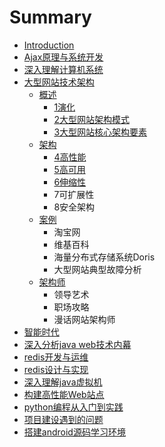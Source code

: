 # Summary

* [Introduction](README.md)
* [Ajax原理与系统开发](ajax-ylyxtkf.md)
* [深入理解计算机系统](shen-ru-li-jie-ji-suan-ji-xi-tong.md)
* [大型网站技术架构](daxingwangzhanjiagou.md)
  * [概述](daxingwangzhanjiagou/gai-shu.md)
    * [1演化](daxingwangzhanjiagou/gai-shu/1yan-hua.md)
    * [2大型网站架构模式](daxingwangzhanjiagou/gai-shu/2da-xing-wang-zhan-jia-gou-mo-shi.md)
    * [3大型网站核心架构要素](daxingwangzhanjiagou/gai-shu/3da-xing-wang-zhan-he-xin-jia-gou-yao-su.md)
  * [架构](daxingwangzhanjiagou/jia-gou.md)
    * [4高性能](daxingwangzhanjiagou/jia-gou/4gao-xing-neng.md)
    * [5高可用](daxingwangzhanjiagou/jia-gou/5gao-ke-yong.md)
    * [6伸缩性](daxingwangzhanjiagou/jia-gou/6shen-suo-xing.md)
    * 7可扩展性
    * 8安全架构
  * [案例](daxingwangzhanjiagou/an-li.md)
    * 淘宝网
    * 维基百科
    * 海量分布式存储系统Doris
    * 大型网站典型故障分析
  * [架构师](daxingwangzhanjiagou/jia-gou-shi.md)
    * 领导艺术
    * 职场攻略
    * 漫话网站架构师
* [智能时代](zhi-neng-shi-dai.md)
* [深入分析java web技术内幕](shen-ru-fen-xi-java-web-ji-zhu-nei-mu.md)
* [redis开发与运维](rediskai-fa-yu-yun-wei.md)
* [redis设计与实现](redisshe-ji-yu-shi-xian.md)
* [深入理解java虚拟机](shen-ru-li-jie-java-xu-ni-ji.md)
* [构建高性能Web站点](gou-jian-gao-xing-neng-web-zhan-dian.md)
* [python编程从入门到实践](pythonbian-cheng-cong-ru-men-dao-shi-jian.md)
* [项目建设遇到的问题](xiang-mu-jian-she-yu-dao-de-wen-ti.md)
* [搭建android源码学习环境](da-jian-android-yuan-ma-xue-xi-huan-jing.md)

